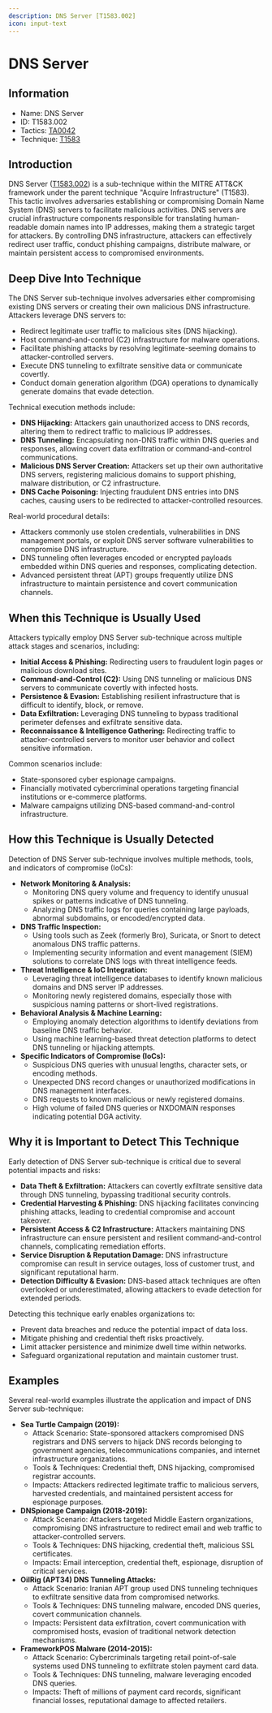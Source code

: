 ```yaml
---
description: DNS Server [T1583.002]
icon: input-text
---
```


# DNS Server

## Information

- Name: DNS Server
- ID: T1583.002
- Tactics: [TA0042](../TA0042/TA0042.md)
- Technique: [T1583](T1583.md)

## Introduction

DNS Server ([T1583.002](https://attack.mitre.org/techniques/T1583/002/)) is a sub-technique within the MITRE ATT\&CK framework under the parent technique "Acquire Infrastructure" (T1583). This tactic involves adversaries establishing or compromising Domain Name System (DNS) servers to facilitate malicious activities. DNS servers are crucial infrastructure components responsible for translating human-readable domain names into IP addresses, making them a strategic target for attackers. By controlling DNS infrastructure, attackers can effectively redirect user traffic, conduct phishing campaigns, distribute malware, or maintain persistent access to compromised environments.

## Deep Dive Into Technique

The DNS Server sub-technique involves adversaries either compromising existing DNS servers or creating their own malicious DNS infrastructure. Attackers leverage DNS servers to:

- Redirect legitimate user traffic to malicious sites (DNS hijacking).
- Host command-and-control (C2) infrastructure for malware operations.
- Facilitate phishing attacks by resolving legitimate-seeming domains to attacker-controlled servers.
- Execute DNS tunneling to exfiltrate sensitive data or communicate covertly.
- Conduct domain generation algorithm (DGA) operations to dynamically generate domains that evade detection.

Technical execution methods include:

- **DNS Hijacking:** Attackers gain unauthorized access to DNS records, altering them to redirect traffic to malicious IP addresses.
- **DNS Tunneling:** Encapsulating non-DNS traffic within DNS queries and responses, allowing covert data exfiltration or command-and-control communications.
- **Malicious DNS Server Creation:** Attackers set up their own authoritative DNS servers, registering malicious domains to support phishing, malware distribution, or C2 infrastructure.
- **DNS Cache Poisoning:** Injecting fraudulent DNS entries into DNS caches, causing users to be redirected to attacker-controlled resources.

Real-world procedural details:

- Attackers commonly use stolen credentials, vulnerabilities in DNS management portals, or exploit DNS server software vulnerabilities to compromise DNS infrastructure.
- DNS tunneling often leverages encoded or encrypted payloads embedded within DNS queries and responses, complicating detection.
- Advanced persistent threat (APT) groups frequently utilize DNS infrastructure to maintain persistence and covert communication channels.

## When this Technique is Usually Used

Attackers typically employ DNS Server sub-technique across multiple attack stages and scenarios, including:

- **Initial Access & Phishing:** Redirecting users to fraudulent login pages or malicious download sites.
- **Command-and-Control (C2):** Using DNS tunneling or malicious DNS servers to communicate covertly with infected hosts.
- **Persistence & Evasion:** Establishing resilient infrastructure that is difficult to identify, block, or remove.
- **Data Exfiltration:** Leveraging DNS tunneling to bypass traditional perimeter defenses and exfiltrate sensitive data.
- **Reconnaissance & Intelligence Gathering:** Redirecting traffic to attacker-controlled servers to monitor user behavior and collect sensitive information.

Common scenarios include:

- State-sponsored cyber espionage campaigns.
- Financially motivated cybercriminal operations targeting financial institutions or e-commerce platforms.
- Malware campaigns utilizing DNS-based command-and-control infrastructure.

## How this Technique is Usually Detected

Detection of DNS Server sub-technique involves multiple methods, tools, and indicators of compromise (IoCs):

- **Network Monitoring & Analysis:**
  - Monitoring DNS query volume and frequency to identify unusual spikes or patterns indicative of DNS tunneling.
  - Analyzing DNS traffic logs for queries containing large payloads, abnormal subdomains, or encoded/encrypted data.
- **DNS Traffic Inspection:**
  - Using tools such as Zeek (formerly Bro), Suricata, or Snort to detect anomalous DNS traffic patterns.
  - Implementing security information and event management (SIEM) solutions to correlate DNS logs with threat intelligence feeds.
- **Threat Intelligence & IoC Integration:**
  - Leveraging threat intelligence databases to identify known malicious domains and DNS server IP addresses.
  - Monitoring newly registered domains, especially those with suspicious naming patterns or short-lived registrations.
- **Behavioral Analysis & Machine Learning:**
  - Employing anomaly detection algorithms to identify deviations from baseline DNS traffic behavior.
  - Using machine learning-based threat detection platforms to detect DNS tunneling or hijacking attempts.
- **Specific Indicators of Compromise (IoCs):**
  - Suspicious DNS queries with unusual lengths, character sets, or encoding methods.
  - Unexpected DNS record changes or unauthorized modifications in DNS management interfaces.
  - DNS requests to known malicious or newly registered domains.
  - High volume of failed DNS queries or NXDOMAIN responses indicating potential DGA activity.

## Why it is Important to Detect This Technique

Early detection of DNS Server sub-technique is critical due to several potential impacts and risks:

- **Data Theft & Exfiltration:** Attackers can covertly exfiltrate sensitive data through DNS tunneling, bypassing traditional security controls.
- **Credential Harvesting & Phishing:** DNS hijacking facilitates convincing phishing attacks, leading to credential compromise and account takeover.
- **Persistent Access & C2 Infrastructure:** Attackers maintaining DNS infrastructure can ensure persistent and resilient command-and-control channels, complicating remediation efforts.
- **Service Disruption & Reputation Damage:** DNS infrastructure compromise can result in service outages, loss of customer trust, and significant reputational harm.
- **Detection Difficulty & Evasion:** DNS-based attack techniques are often overlooked or underestimated, allowing attackers to evade detection for extended periods.

Detecting this technique early enables organizations to:

- Prevent data breaches and reduce the potential impact of data loss.
- Mitigate phishing and credential theft risks proactively.
- Limit attacker persistence and minimize dwell time within networks.
- Safeguard organizational reputation and maintain customer trust.

## Examples

Several real-world examples illustrate the application and impact of DNS Server sub-technique:

- **Sea Turtle Campaign (2019):**
  - Attack Scenario: State-sponsored attackers compromised DNS registrars and DNS servers to hijack DNS records belonging to government agencies, telecommunications companies, and internet infrastructure organizations.
  - Tools & Techniques: Credential theft, DNS hijacking, compromised registrar accounts.
  - Impacts: Attackers redirected legitimate traffic to malicious servers, harvested credentials, and maintained persistent access for espionage purposes.
- **DNSpionage Campaign (2018-2019):**
  - Attack Scenario: Attackers targeted Middle Eastern organizations, compromising DNS infrastructure to redirect email and web traffic to attacker-controlled servers.
  - Tools & Techniques: DNS hijacking, credential theft, malicious SSL certificates.
  - Impacts: Email interception, credential theft, espionage, disruption of critical services.
- **OilRig (APT34) DNS Tunneling Attacks:**
  - Attack Scenario: Iranian APT group used DNS tunneling techniques to exfiltrate sensitive data from compromised networks.
  - Tools & Techniques: DNS tunneling malware, encoded DNS queries, covert communication channels.
  - Impacts: Persistent data exfiltration, covert communication with compromised hosts, evasion of traditional network detection mechanisms.
- **FrameworkPOS Malware (2014-2015):**
  - Attack Scenario: Cybercriminals targeting retail point-of-sale systems used DNS tunneling to exfiltrate stolen payment card data.
  - Tools & Techniques: DNS tunneling, malware leveraging encoded DNS queries.
  - Impacts: Theft of millions of payment card records, significant financial losses, reputational damage to affected retailers.
